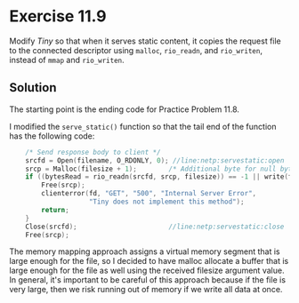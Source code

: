 # Exercise 11.9

Modify *Tiny* so that when it serves static content, it copies the request file to the connected
descriptor using `malloc`, `rio_readn`, and `rio_writen`, instead of `mmap` and `rio_writen`.

## Solution

The starting point is the ending code for Practice Problem 11.8.

I modified the `serve_static()` function so that the tail end of the function has the following code:

```c
    /* Send response body to client */
    srcfd = Open(filename, O_RDONLY, 0); //line:netp:servestatic:open
	srcp = Malloc(filesize + 1);		/* Additional byte for null byte */
	if ((bytesRead = rio_readn(srcfd, srcp, filesize)) == -1 || write(fd, srcp, bytesRead) == -1) {
		Free(srcp);
        clienterror(fd, "GET", "500", "Internal Server Error",
                    "Tiny does not implement this method");
		return;
	}
    Close(srcfd);                       //line:netp:servestatic:close
	Free(srcp);
```

The memory mapping approach assigns a virtual memory segment that is large enough for the file, so I
decided to have malloc allocate a buffer that is large enough for the file as well using the received
filesize argument value. In general, it's important to be careful of this approach because if the file
is very large, then we risk running out of memory if we write all data at once.
